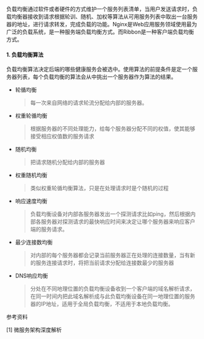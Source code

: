 负载均衡通过软件或者硬件的方式维护一个服务列表清单，当用户发送请求时，负载均衡器接收到请求根据轮训、随机、加权等算法从可用服务列表中取出一台服务器的地址，进行请求转发，完成负载的功能。Nginx是Web应用服务领域使用最为广泛的负载系统，是一种服务端负载均衡方式。而Ribbon是一种客户端负载均衡方式。

#### 1. 负载均衡算法

负载均衡算法决定后端的哪些健康服务会被选中。使用算法的前提条件是定一个服务器列表，每个负载均衡的算法会从中挑出一个服务器作为算法的结果。

* 轮循均衡

  > 每一次来自网络的请求轮流分配给内部的服务器。

* 权重轮循均衡

  > 根据服务器的不同处理能力，给每个服务器分配不同的权值，使其能够接受相应权值数的服务请求

* 随机均衡

  > 把请求随机分配给内部的服务器

* 权重随机均衡

  > 类似权重轮循均衡算法，只是在处理请求时是个随机的过程

* 响应速度均衡

  > 负载均衡设备对内部各服务器发出一个探测请求比如ping，然后根据内部各服务器对探测请求的最快响应时间来决定让哪个服务器来响应客户端的服务请求。

* 最少连接数均衡

  > 对内部的每个服务器都会记录当前服务器正在处理的连接数量，当有新的服务连接请求时，将把当前请求分配给连接数最少的服务器

* DNS响应均衡

  > 分处在不同地理位置的负载均衡设备收到一个客户端的域名解析请求，在同一时间内把此域名解析成与此负载均衡设备在同一地理位置的服务器的IP地址，适用于全局负载均衡，不适用于本地负载均衡。



参考资料

[1] 微服务架构深度解析
